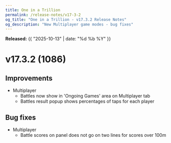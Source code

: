 ```yaml
---
title: One in a Trillion
permalink: /release-notes/v17-3-2
og_title: "One in a Trillion - v17.3.2 Release Notes"
og_description: "New Multiplayer game modes - bug fixes"
---
```

**Released:** {{ "2025-10-13" | date: "%d %b %Y" }}

# v17.3.2 (1086)

## Improvements
- Multiplayer
  - Battles now show in 'Ongoing Games' area on Multiplayer tab
  - Battles result popup shows percentages of taps for each player

## Bug fixes
- Multiplayer
  - Battle scores on panel does not go on two lines for scores over 100m
